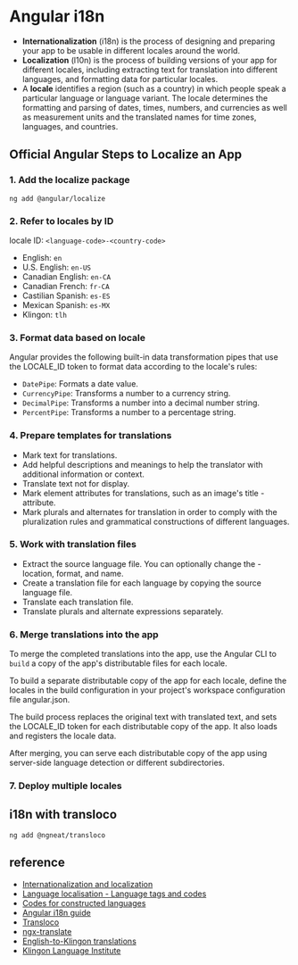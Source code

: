 # Angular i18n

- **Internationalization** (i18n) is the process of designing and preparing your app to be usable in different locales around the world.
- **Localization** (l10n) is the process of building versions of your app for different locales, including extracting text for translation into different languages, and formatting data for particular locales.
- A **locale** identifies a region (such as a country) in which people speak a particular language or language variant. The locale determines the formatting and parsing of dates, times, numbers, and currencies as well as measurement units and the translated names for time zones, languages, and countries.

## Official Angular Steps to Localize an App

### 1. Add the localize package

`ng add @angular/localize`

### 2. Refer to locales by ID

locale ID: `<language-code>-<country-code>`

- English: `en`
- U.S. English: `en-US`
- Canadian English: `en-CA`
- Canadian French: `fr-CA`
- Castilian Spanish: `es-ES`
- Mexican Spanish: `es-MX`
- Klingon: `tlh`

### 3. Format data based on locale

Angular provides the following built-in data transformation pipes that use the LOCALE_ID token to format data according to the locale's rules:

- `DatePipe`: Formats a date value.
- `CurrencyPipe`: Transforms a number to a currency string.
- `DecimalPipe`: Transforms a number into a decimal number string.
- `PercentPipe`: Transforms a number to a percentage string.

### 4. Prepare templates for translations

- Mark text for translations.
- Add helpful descriptions and meanings to help the translator with additional information or context.
- Translate text not for display.
- Mark element attributes for translations, such as an image's title - attribute.
- Mark plurals and alternates for translation in order to comply with the pluralization rules and grammatical constructions of different languages.

### 5. Work with translation files

- Extract the source language file. You can optionally change the - location, format, and name.
- Create a translation file for each language by copying the source language file.
- Translate each translation file.
- Translate plurals and alternate expressions separately.

### 6. Merge translations into the app

To merge the completed translations into the app, use the Angular CLI to `build` a copy of the app's distributable files for each locale.

To build a separate distributable copy of the app for each locale, define the locales in the build configuration in your project's workspace configuration file angular.json.

The build process replaces the original text with translated text, and sets the LOCALE_ID token for each distributable copy of the app. It also loads and registers the locale data.

After merging, you can serve each distributable copy of the app using server-side language detection or different subdirectories.

### 7. Deploy multiple locales

## i18n with transloco

`ng add @ngneat/transloco`

## reference

- [Internationalization and localization](https://en.wikipedia.org/wiki/Internationalization_and_localization)
- [Language localisation - Language tags and codes](https://en.wikipedia.org/wiki/Language_localisation#Language_tags_and_codes)
- [Codes for constructed languages](https://en.wikipedia.org/wiki/Codes_for_constructed_languages)
- [Angular i18n guide](https://angular.io/guide/i18n)
- [Transloco](https://ngneat.github.io/transloco/)
- [ngx-translate](http://www.ngx-translate.com)
- [English-to-Klingon translations](https://www.bing.com/translator)
- [Klingon Language Institute](https://www.kli.org)
